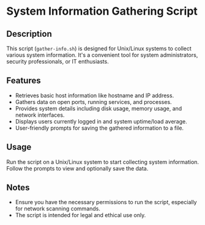# System Information Gathering Script

## Description
This script (`gather-info.sh`) is designed for Unix/Linux systems to collect various system information. It's a convenient tool for system administrators, security professionals, or IT enthusiasts.

## Features
- Retrieves basic host information like hostname and IP address.
- Gathers data on open ports, running services, and processes.
- Provides system details including disk usage, memory usage, and network interfaces.
- Displays users currently logged in and system uptime/load average.
- User-friendly prompts for saving the gathered information to a file.

## Usage
Run the script on a Unix/Linux system to start collecting system information. Follow the prompts to view and optionally save the data.

## Notes
- Ensure you have the necessary permissions to run the script, especially for network scanning commands.
- The script is intended for legal and ethical use only.
